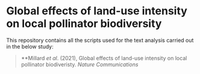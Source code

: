 # Global effects of land-use intensity on local pollinator biodiversity

This repository contains all the scripts used for the text analysis carried out in the below study:

> **Millard _et al_. (2021), Global effects of land-use intensity on local pollinator biodiveristy. _Nature Communications_
